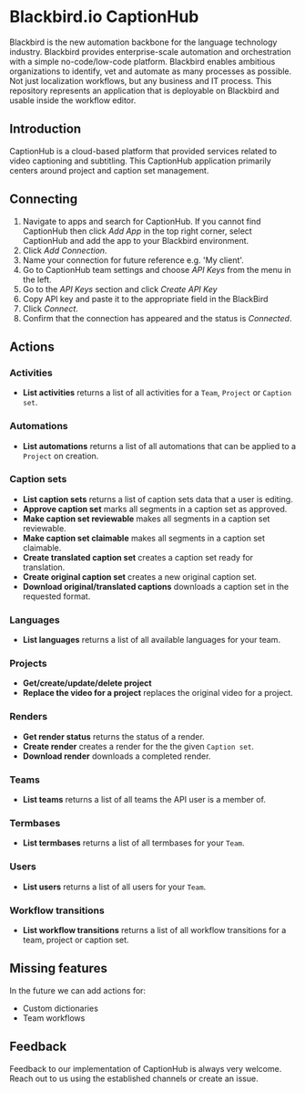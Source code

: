 ﻿# Blackbird.io CaptionHub

Blackbird is the new automation backbone for the language technology industry. Blackbird provides enterprise-scale automation and orchestration with a simple no-code/low-code platform. Blackbird enables ambitious organizations to identify, vet and automate as many processes as possible. Not just localization workflows, but any business and IT process. This repository represents an application that is deployable on Blackbird and usable inside the workflow editor.

## Introduction

CaptionHub is a cloud-based platform that provided services related to video captioning and subtitling. This CaptionHub application primarily centers around project and caption set management.

## Connecting

1.  Navigate to apps and search for CaptionHub. If you cannot find CaptionHub then click _Add App_ in the top right corner, select CaptionHub and add the app to your Blackbird environment.
2.  Click _Add Connection_.
3.  Name your connection for future reference e.g. 'My client'.
4.  Go to CaptionHub team settings and choose _API Keys_ from the menu in the left.
5.  Go to the _API Keys_ section and click _Create API Key_
6.  Copy API key and paste it to the appropriate field in the BlackBird
7.  Click _Connect_.
8.  Confirm that the connection has appeared and the status is _Connected_.

## Actions

### Activities

-   **List activities** returns a list of all activities for a `Team`, `Project` or `Caption set`.

### Automations

- **List automations** returns a list of all automations that can be applied to a `Project` on creation.

### Caption sets

- **List caption sets** returns a list of caption sets data that a user is editing.
- **Approve caption set** marks all segments in a caption set as approved.
- **Make caption set reviewable** makes all segments in a caption set reviewable.
- **Make caption set claimable** makes all segments in a caption set claimable.
- **Create translated caption set** creates a caption set ready for translation.
- **Create original caption set** creates a new original caption set.
- **Download original/translated captions** downloads a caption set in the requested format.

### Languages

- **List languages** returns a list of all available languages for your team.

### Projects

- **Get/create/update/delete project**
- **Replace the video for a project** replaces the original video for a project.

### Renders

- **Get render status** returns the status of a render.
- **Create render** creates a render for the the given `Caption set`.
- **Download render** downloads a completed render.

### Teams

- **List teams** returns a list of all teams the API user is a member of.

### Termbases

- **List termbases** returns a list of all termbases for your `Team`.

### Users

- **List users** returns a list of all users for your `Team`.

### Workflow transitions

- **List workflow transitions** returns a list of all workflow transitions for a team, project or caption set.


## Missing features

In the future we can add actions for:

-   Custom dictionaries
-   Team workflows

## Feedback

Feedback to our implementation of CaptionHub is always very welcome. Reach out to us using the established channels or create an issue.